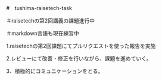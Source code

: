 #　tushima-raisetech-task

＃raisetechの第2回講義の課題進行中

＃markdown言語も現在練習中

1.raisetechの第2回課題にてプルリクエストを使った報告を実施

2.レビューにて改善・修正を行いながら、課題を進めていく。

3．積極的にコミュニケーションをとる。

